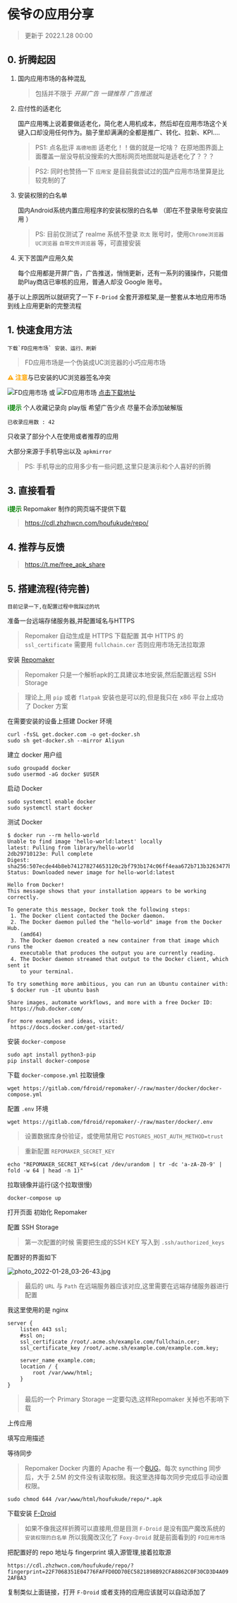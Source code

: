# 侯爷の应用分享

>更新于 2022.1.28 00:00

## 0. 折腾起因

1. 国内应用市场的各种混乱 

    >包括并不限于 *开屏广告* *一键推荐* *广告推送*

2. 应付性的适老化

    国产应用嘴上说着要做适老化，简化老人用机成本，然后却在应用市场这个关键入口却没用任何作为。脑子里却满满的全都是推广、转化、拉新、KPI....

    >PS1: 点名批评 `高德地图` 适老化！！做的就是一坨啥？ 在原地图界面上面覆盖一层没导航没搜索的大图标网页地图就叫是适老化了？？？

    >PS2: 同时也赞扬一下 `应用宝` 是目前我尝试过的国产应用市场里算是比较克制的了

3. 安装权限的白名单

    国内Android系统内置应用程序的安装权限的白名单  （即在不登录账号安装应用 ）
    >PS: 目前仅测试了 realme 系统不登录 `欢太` 账号时，使用`Chrome浏览器` `UC浏览器` `自带文件浏览器` 等，可直接安装

4. 天下苦国产应用久矣

    每个应用都是开屏广告，广告推送，悄悄更新，还有一系列的骚操作，只能借助Play商店已审核的应用，普通人却没 Google 账号。

基于以上原因所以就研究了一下 `F-Driod` 全套开源框架,是一整套从本地应用市场到线上应用更新的完整流程

## 1. 快速食用方法

    下载`FD应用市场` 安装、运行、刷新

>FD应用市场是一个伪装成UC浏览器的小巧应用市场

<font color=orange>**⚠️ 注意**</font>与已安装的UC浏览器签名冲突

![FD应用市场](https://cdl.zhzhwcn.com/download.png) 或
![FD应用市场](https://cdl.zhzhwcn.com/houfukude/repo/icons-240/com.UCMobile.5000.png)
[点击下载地址](https://cdl.zhzhwcn.com/houfukude/repo/fake-UCMobile-release.apk)

<font color=green>**ℹ️提示**</font>
个人收藏记录向 play版 希望广告少点 尽量不会添加破解版 

    已收录应用数 : 42

只收录了部分个人在使用或者推荐的应用

大部分来源于手机导出以及 `apkmirror` 

>PS: 手机导出的应用多少有一些问题,这里只是演示和个人喜好的折腾

## 3. 直接看看

<font color=green>**ℹ️提示**</font> Repomaker 制作的网页端不提供下载

>https://cdl.zhzhwcn.com/houfukude/repo/

## 4. 推荐与反馈

>https://t.me/free_apk_share

## 5. 搭建流程(待完善)

`目前记录一下,在配置过程中我踩过的坑`

准备一台远端存储服务器,并配置域名与HTTPS

>Repomaker 自动生成是 HTTPS 下载配置 其中 HTTPS 的 `ssl_certificate` 需要用 `fullchain.cer` 否则应用市场无法拉取源

安装 [Repomaker](https://gitlab.com/fdroid/repomaker)

>Repomaker 只是一个解析apk的工具建议本地安装,然后配置远程 SSH Storage

>理论上,用 `pip` 或者 `flatpak` 安装也是可以的,但是我只在 x86 平台上成功了 Docker 方案

在需要安装的设备上搭建 Docker 环境
```
curl -fsSL get.docker.com -o get-docker.sh
sudo sh get-docker.sh --mirror Aliyun
```

建立 docker 用户组
```
sudo groupadd docker
sudo usermod -aG docker $USER
```

启动 Docker
```
sudo systemctl enable docker
sudo systemctl start docker
```

测试 Docker
```
$ docker run --rm hello-world
Unable to find image 'hello-world:latest' locally
latest: Pulling from library/hello-world
2db29710123e: Pull complete
Digest: sha256:507ecde44b8eb741278274653120c2bf793b174c06ff4eaa672b713b3263477b
Status: Downloaded newer image for hello-world:latest

Hello from Docker!
This message shows that your installation appears to be working correctly.

To generate this message, Docker took the following steps:
 1. The Docker client contacted the Docker daemon.
 2. The Docker daemon pulled the "hello-world" image from the Docker Hub.
    (amd64)
 3. The Docker daemon created a new container from that image which runs the
    executable that produces the output you are currently reading.
 4. The Docker daemon streamed that output to the Docker client, which sent it
    to your terminal.

To try something more ambitious, you can run an Ubuntu container with:
 $ docker run -it ubuntu bash

Share images, automate workflows, and more with a free Docker ID:
 https://hub.docker.com/

For more examples and ideas, visit:
 https://docs.docker.com/get-started/

```

安装 `docker-compose`
```
sudo apt install python3-pip
pip install docker-compose
```

下载 `docker-compose.yml` 拉取镜像
```
wget https://gitlab.com/fdroid/repomaker/-/raw/master/docker/docker-compose.yml
```

配置 `.env` 环境
```
wget https://gitlab.com/fdroid/repomaker/-/raw/master/docker/.env
```

>设置数据库身份验证，或使用禁用它 `POSTGRES_HOST_AUTH_METHOD=trust`

>重新配置 `REPOMAKER_SECRET_KEY`

```
echo "REPOMAKER_SECRET_KEY=$(cat /dev/urandom | tr -dc 'a-zA-Z0-9' | fold -w 64 | head -n 1)"
```

拉取镜像并运行(这个拉取很慢)
```
docker-compose up
```

打开页面 初始化 Repomaker

配置 SSH Storage

>第一次配置的时候 需要把生成的SSH KEY 写入到 `.ssh/authorized_keys`

配置好的界面如下

![photo_2022-01-28_03-26-43.jpg](https://s2.loli.net/2022/01/28/Jv3dEMOi9t5Chsx.jpg)

>最后的 `URL` 与 `Path` 在远端服务器应该对应,这里需要在远端存储服务器进行配置

我这里使用的是 nginx

```
server {
    listen 443 ssl;
    #ssl on;
    ssl_certificate /root/.acme.sh/example.com/fullchain.cer;
    ssl_certificate_key /root/.acme.sh/example.com/example.com.key;

    server_name example.com;
    location / {
        root /var/www/html;
    }
}
```
>最后的一个 Primary Storage 一定要勾选,这样Repomaker 关掉也不影响下载

上传应用

填写应用描述

等待同步

>Repomaker Docker 内置的 Apache 有一个[BUG](https://gitlab.com/fdroid/repomaker/-/issues/229)。每次 syncthing 同步后，大于 2.5M 的文件没有读取权限。我这里选择每次同步完成后手动设置权限。

```shell
sudo chmod 644 /var/www/html/houfukude/repo/*.apk
```

下载安装 [F-Droid](https://f-droid.org/)

>如果不像我这样折腾可以直接用,但是目测 `F-Droid` 是没有国产魔改系统的`安装权限的白名单` 所以我魔改汉化了 `Foxy-Droid` 就是前面看到的 `FD应用市场`

把配置好的 repo 地址与 fingerprint 填入源管理,接着拉取源

`https://cdl.zhzhwcn.com/houfukude/repo/?fingerprint=22F7068351E04776FAFFD0DD70EC5821898B92CFA8862C0F30CD3D4A092AFBA3`

复制类似上面链接，打开 `F-Droid` 或者支持的应用应该就可以自动添加了
